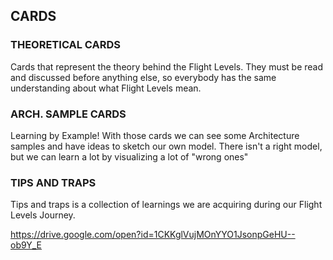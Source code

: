 ## CARDS

### THEORETICAL CARDS
Cards that represent  the theory behind the Flight Levels. They must be read and discussed before anything else, so everybody has the same understanding about what Flight Levels mean.

### ARCH. SAMPLE CARDS
Learning by Example! With those cards we can see some Architecture samples and have ideas to sketch our own model. There isn't a right model, but we can learn a lot by visualizing a lot of "wrong ones" 

### TIPS AND TRAPS
Tips and traps is a collection of learnings we are acquiring during our  Flight Levels Journey.


https://drive.google.com/open?id=1CKKglVujMOnYYO1JsonpGeHU--ob9Y_E
